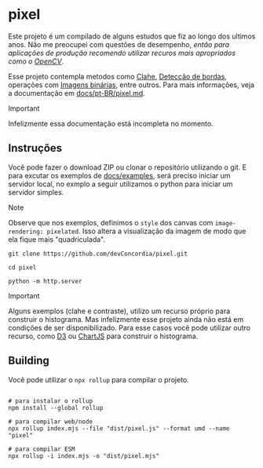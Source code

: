 
# pixel

Este projeto é um compilado de alguns estudos que fiz ao longo dos ultimos anos.
Não me preocupei com questões de desempenho, *então para aplicações de produção recomendo utilizar recuros mais apropriados como o [OpenCV](https://opencv.org/)*.

Esse projeto contempla metodos como [Clahe](https://en.wikipedia.org/wiki/Adaptive_histogram_equalization), [Detecção de bordas](https://en.wikipedia.org/wiki/Edge_detection), operações com [Imagens binárias](https://en.wikipedia.org/wiki/Binary_image), entre outros.
Para mais informações, veja a documentação em [docs/pt-BR/pixel.md](https://github.com/devConcordia/pixel/blob/main/docs/pt-BR/pixel.md).

> [!IMPORTANT]
> Infelizmente essa documentação está incompleta no momento.

## Instruções

Você pode fazer o download ZIP ou clonar o repositório utilizando o git.
E para excutar os exemplos de [docs/examples](https://github.com/devConcordia/pixel/blob/main/docs/examples/), 
será preciso iniciar um servidor local, no exmplo a seguir utilizamos o python para iniciar um servidor simples.

> [!NOTE]
> Observe que nos exemplos, definimos o `style` dos canvas com `image-rendering: pixelated`.
> Isso altera a visualização da imagem de modo que ela fique mais "quadriculada".

```
git clone https://github.com/devConcordia/pixel.git

cd pixel

python -m http.server
```

> [!IMPORTANT]
> Alguns exemplos (clahe e contraste), utilizo um recurso próprio para construir o histograma.
> Mas infelizmente esse projeto ainda não está em condições de ser disponibilizado.
> Para esse casos você pode utilizar outro recurso, como [D3](https://d3js.org/) ou [ChartJS](https://www.chartjs.org/) para construir o histograma.

## Building

Você pode utilizar o `npx rollup` para compilar o projeto.

```

# para instalar o rollup
npm install --global rollup

# para compilar web/node
npx rollup index.mjs --file "dist/pixel.js" --format umd --name "pixel"

# para compilar ESM
npx rollup -i index.mjs -o "dist/pixel.mjs"

```

